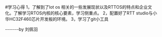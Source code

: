 #学习心得
1，了解到了lot os 相关的一些发展现状以及RTTOS的特点和企业文化。了解学习RTOS内核的核心要素，学习侧重点。
2，配置好了RTT studio与小华HC32F460芯片开发板的环境。
3，学习了git小工具

-------by 刘佩羽
